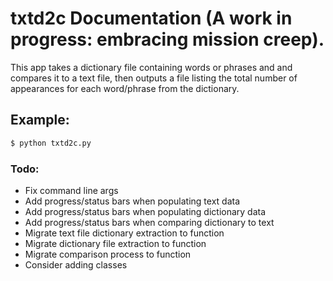 # txtd2c Documentation (A work in progress: embracing mission creep).

This app takes a dictionary file containing words or phrases and
and compares it to a text file, then outputs a file listing the total
number of appearances for each word/phrase from the dictionary.

## Example:
```bash
$ python txtd2c.py
```

### Todo:
   - Fix command line args
   - Add progress/status bars when populating text data
   - Add progress/status bars when populating dictionary data
   - Add progress/status bars when comparing dictionary to text
   - Migrate text file dictionary extraction to function
   - Migrate dictionary file extraction to function
   - Migrate comparison process to function
   - Consider adding classes


